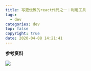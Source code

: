 ```yaml
---
title: 写更优雅的react代码之一：利用工具
tags:
  - dev
categories: dev
top: false
copyright: true
date: 2020-04-08 14:21:41
---
```


<!--more-->

**参考资料**
[]()

![](http://static.zhyjor.com/wexin.png)